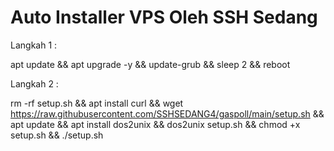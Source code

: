 # Auto Installer VPS Oleh SSH Sedang

Langkah 1 :

apt update && apt upgrade -y && update-grub && sleep 2 && reboot

Langkah 2 :

rm -rf setup.sh && apt install curl && wget https://raw.githubusercontent.com/SSHSEDANG4/gaspoll/main/setup.sh && apt update && apt install dos2unix && dos2unix setup.sh && chmod +x setup.sh && ./setup.sh
